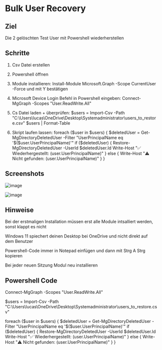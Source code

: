 # Bulk User Recovery

## Ziel 
Die 2 gelöschten Test User mit Powershell wiederherstellen

## Schritte
1. Csv Datei erstellen

2. Powershell öffnen

3. Module installieren:
   Install-Module Microsoft.Graph -Scope CurrentUser -Force und mit Y bestätigen

4. Microsoft Device Login Befehl in Powershell eingeben:
   Connect-MgGraph -Scopes "User.ReadWrite.All"

5. Cs Datei laden + überprüfen:
   $users = Import-Csv -Path "C:\Users\lucas\OneDrive\Desktop\Systemadministrator\users_to_restore.csv"
   $users | Format-Table

6. Skript laufen lassen:
foreach ($user in $users) {
    $deletedUser = Get-MgDirectoryDeletedUser -Filter "UserPrincipalName eq '$($user.UserPrincipalName)'"
    if ($deletedUser) {
        Restore-MgDirectoryDeletedUser -UserId $deletedUser.Id
        Write-Host "✅ Wiederhergestellt: $($user.UserPrincipalName)"
    } else {
        Write-Host "⚠️ Nicht gefunden: $($user.UserPrincipalName)"
    }
}

## Screenshots
![image](https://github.com/user-attachments/assets/3bb23d49-7481-4b5a-ba95-7e0ed04324e0)

![image](https://github.com/user-attachments/assets/c2bae42d-bb36-4575-8284-22175516d9f8)




## Hinweise
Bei der erstmaligen Installation müssen erst alle Module intsalliert werden, 
sonst klappt es nicht

Windows 11 spiechert deinen Desktop bei OneDrive und nicht direkt auf dem Benutzer

Powershell-Code immer in Notepad einfügen und dann mit Strg A Strg kopieren

Bei jeder neuen Sitzung Modul neu installieren

## Powershell Code

Connect-MgGraph -Scopes "User.ReadWrite.All"

$users = Import-Csv -Path "C:\Users\lucas\OneDrive\Desktop\Systemadministrator\users_to_restore.csv"

foreach ($user in $users) {
    $deletedUser = Get-MgDirectoryDeletedUser -Filter "UserPrincipalName eq '$($user.UserPrincipalName)'"
    if ($deletedUser) {
        Restore-MgDirectoryDeletedUser -UserId $deletedUser.Id
        Write-Host "✅ Wiederhergestellt: $($user.UserPrincipalName)"
    } else {
        Write-Host "⚠️ Nicht gefunden: $($user.UserPrincipalName)"
    }
}
